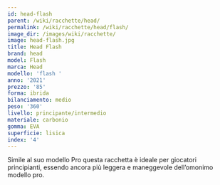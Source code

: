```yaml
---
id: head-flash
parent: /wiki/racchette/head/
permalink: /wiki/racchette/head/flash/
image_dir: /images/wiki/racchette/
image: head-flash.jpg
title: Head Flash
brand: head
model: Flash
marca: Head
modello: 'flash '
anno: '2021'
prezzo: '85'
forma: ibrida
bilanciamento: medio
peso: '360'
livello: principante/intermedio
materiale: carbonio
gomma: EVA
superficie: lisica
index: '4'
---
```

Simile al suo modello Pro questa racchetta è ideale per giocatori principianti, essendo ancora più leggera e maneggevole dell’omonimo modello pro.